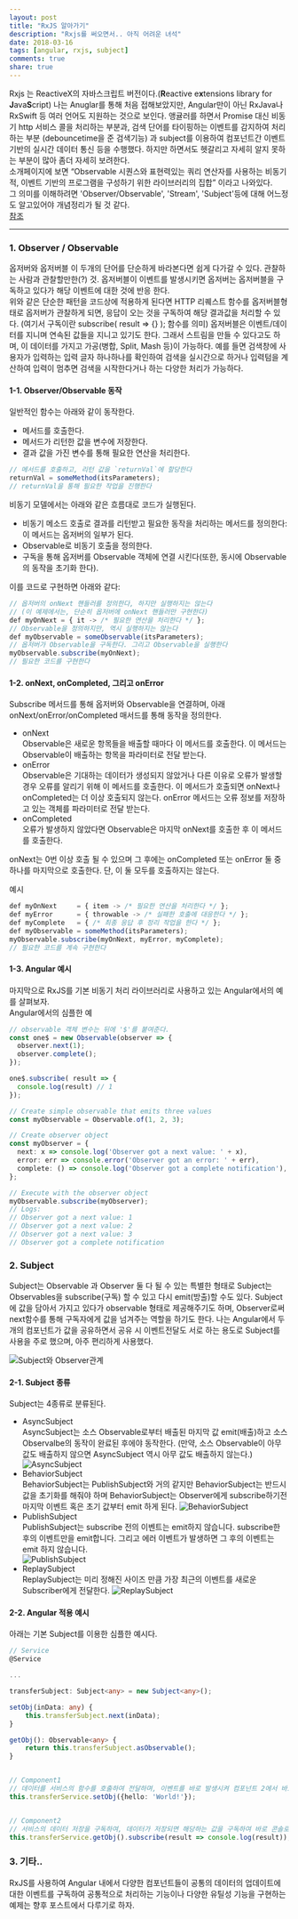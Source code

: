 ```yaml
---
layout: post
title: "RxJS 알아가기"
description: "Rxjs를 써오면서.. 아직 어려운 녀석"
date: 2018-03-16
tags: [angular, rxjs, subject]
comments: true
share: true
---
```


Rxjs 는 ReactiveX의 자바스크립트 버전이다.(**R**eactive e**x**tensions library for **J**ava**S**cript) 나는 Anuglar를 통해 처음 접해보았지만, Angular만이 아닌 RxJava나 RxSwift 등 여러 언어도 지원하는 것으로 보인다.
앵귤러를 하면서 Promise 대신 비동기 http 서비스 콜을 처리하는 부분과, 검색 단어를 타이핑하는 이벤트를 감지하여 처리하는 부분 (debouncetime을 준 검색기능) 과 subject를 이용하여 컴포넌트간 이벤트 기반의 실시간 데이터 통신 등을 수행했다. 하지만 하면서도 헷갈리고 자세히 알지 못하는 부분이 많아 좀더 자세히 보려한다.  
소개페이지에 보면 “Observable 시퀀스와 표현력있는 쿼리 연산자를 사용하는 비동기적, 이벤트 기반의 프로그램을 구성하기 위한 라이브러리의 집합” 이라고 나와있다.  
그 의미를 이해하려면 'Observer/Observable', 'Stream', 'Subject'등에 대해 어느정도 알고있어야 개념정리가 될 것 같다.  
[참조](http://reactivex.io/documentation/ko/observable.html)

--- 
### 1. Observer / Observable
옵저버와 옵저버블 이 두개의 단어를 단순하게 바라본다면 쉽게 다가갈 수 있다. 관찰하는 사람과 관찰할만한(?) 것. 옵저버블이 이벤트를 발생시키면 옵저버는 옵저버블을 구독하고 있다가 해당 이벤트에 대한 것에 반응 한다.  
위와 같은 단순한 패턴을 코드상에 적용하게 된다면 HTTP 리퀘스트 함수를 옵저버블형태로 옵저버가 관찰하게 되면, 응답이 오는 것을 구독하여 해당 결과값을 처리할 수 있다. (여기서 구독이란 subscribe( result => {} ); 함수를 의미) 
옵저버블은 이벤트/데이터를 지니며 연속된 값들을 지니고 있기도 한다. 그래서 스트림을 만들 수 있다고도 하며, 이 데이터를 가지고 가공(병합, Split, Mash 등)이 가능하다. 예를 들면 검색창에 사용자가 입력하는 입력 글자 하나하나를 확인하여 검색을 실시간으로 하거나 입력텀을 계산하여 입력이 멈추면 검색을 시작한다거나 하는 다양한 처리가 가능하다.

#### 1-1. Observer/Observable 동작

일반적인 함수는 아래와 같이 동작한다.
- 메서드를 호출한다.
- 메서드가 리턴한 값을 변수에 저장한다.
- 결과 값을 가진 변수를 통해 필요한 연산을 처리한다.

```ts
// 메서드를 호출하고, 리턴 값을 `returnVal`에 할당한다
returnVal = someMethod(itsParameters);
// returnVal을 통해 필요한 작업을 진행한다
```

비동기 모델에서는 아래와 같은 흐름대로 코드가 실행된다.

- 비동기 메소드 호출로 결과를 리턴받고 필요한 동작을 처리하는 메서드를 정의한다: 이 메서드는 옵저버의 일부가 된다.
- Observable로 비동기 호출을 정의한다.
- 구독을 통해 옵저버를 Observable 객체에 연결 시킨다(또한, 동시에 Observable의 동작을 초기화 한다).

이를 코드로 구현하면 아래와 같다:
```javascript
// 옵저버의 onNext 핸들러를 정의한다, 하지만 실행하지는 않는다
// (이 예제에서는, 단순히 옵저버에 onNext 핸들러만 구현한다)
def myOnNext = { it -> /* 필요한 연산을 처리한다 */ };
// Observable을 정의하지만, 역시 실행하지는 않는다
def myObservable = someObservable(itsParameters);
// 옵저버가 Observable을 구독한다. 그리고 Observable을 실행한다
myObservable.subscribe(myOnNext);
// 필요한 코드를 구현한다
```

#### 1-2. onNext, onCompleted, 그리고 onError
Subscribe 메서드를 통해 옵저버와 Observable을 연결하며, 아래 onNext/onError/onCompleted 매서드를 통해 동작을 정의한다.
- onNext  
Observable은 새로운 항목들을 배출할 때마다 이 메서드를 호출한다. 이 메서드는 Observable이 배출하는 항목을 파라미터로 전달 받는다.
- onError  
Observable은 기대하는 데이터가 생성되지 않았거나 다른 이유로 오류가 발생할 경우 오류를 알리기 위해 이 메서드를 호출한다. 이 메서드가 호출되면 onNext나 onCompleted는 더 이상 호출되지 않는다. onError 메서드는 오류 정보를 저장하고 있는 객체를 파라미터로 전달 받는다.
- onCompleted  
오류가 발생하지 않았다면 Observable은 마지막 onNext를 호출한 후 이 메서드를 호출한다.  

onNext는 0번 이상 호출 될 수 있으며 그 후에는 onCompleted 또는 onError 둘 중 하나를 마지막으로 호출한다. 단, 이 둘 모두를 호출하지는 않는다.  

예시
```javascript
def myOnNext     = { item -> /* 필요한 연산을 처리한다 */ };
def myError      = { throwable -> /* 실패한 호출에 대응한다 */ };
def myComplete   = { /* 최종 응답 후 정리 작업을 한다 */ };
def myObservable = someMethod(itsParameters);
myObservable.subscribe(myOnNext, myError, myComplete);
// 필요한 코드를 계속 구현한다
```

#### 1-3. Angular 예시
마지막으로 RxJS를 기본 비동기 처리 라이브러리로 사용하고 있는 Angular에서의 예를 살펴보자.  
Angular에서의 심플한 예
```ts
// observable 객체 변수는 뒤에 '$'를 붙여준다.
const one$ = new Observable(observer => {
  observer.next(1);
  observer.complete();
});

one$.subscribe( result => {
  console.log(result) // 1
});
```
```ts
// Create simple observable that emits three values
const myObservable = Observable.of(1, 2, 3);

// Create observer object
const myObserver = {
  next: x => console.log('Observer got a next value: ' + x),
  error: err => console.error('Observer got an error: ' + err),
  complete: () => console.log('Observer got a complete notification'),
};

// Execute with the observer object
myObservable.subscribe(myObserver);
// Logs:
// Observer got a next value: 1
// Observer got a next value: 2
// Observer got a next value: 3
// Observer got a complete notification
```

<!-- #### Hot/Cold Observable
Observable은 항목들을 언제 배출할까? 이건 Observable에 따라 다르다. 옵저버블은 생성되자 마자 항목을 배출하는 'Hot' 옵저버블과 옵저버가 구독할 때 까지 항목을 배출하지 않는 'Cold' 옵저버블로 나뉜다.  
| Hot Observables | Cold observables |
|:-----|----:|
| Observer가 구독하든 말든 상관없이 아이템을 발행  | Observer가 구독해야지 아이템을 발행  | -->


### 2. Subject
Subject는 Observable 과 Observer 둘 다 될 수 있는 특별한 형태로 Subject는 Observables을 subscribe(구독) 할 수 있고 다시 emit(방출)할 수도 있다. Subject에 값을 담아서 가지고 있다가 observable 형태로 제공해주기도 하며, Observer로써 next함수를 통해 구독자에게 값을 넘겨주는 역할을 하기도 한다. 나는 Angular에서 두 개의 컴포넌트가 값을 공유하면서 공유 시 이벤트전달도 서로 하는 용도로 Subject를 사용을 주로 했으며, 아주 편리하게 사용했다.

![Subject와 Observer관계](https://smilebin.github.io/images/subject-observer.png)


#### 2-1. Subject 종류
Subject는 4종류로 분류된다.
- AsyncSubject  
AsyncSubject는 소스 Observable로부터 배출된 마지막 값 emit(배출)하고 소스 Observalbe의 동작이 완료된 후에야 동작한다. (만약, 소스 Observable이 아무 값도 배출하지 않으면 AsyncSubject 역시 아무 값도 배출하지 않는다.)
![AsyncSubject](https://smilebin.github.io/images/S.AsyncSubject.png)
- BehaviorSubject  
BehaviorSubject는 PublishSubject와 거의 같지만 BehaviorSubject는 반드시 값을 초기화를 해줘야 하며 BehaviorSubject는 Observer에게 subscribe하기전 마지막 이벤트 혹은 초기 값부터 emit 하게 된다.
![BehaviorSubject](https://smilebin.github.io/images/S.BehaviorSubject.png)
- PublishSubject  
PublishSubject는 subscribe 전의 이벤트는 emit하지 않습니다. subscribe한 후의 이벤트만을 emit합니다. 그리고 에러 이벤트가 발생하면 그 후의 이벤트는 emit 하지 않습니다.  
![PublishSubject](https://smilebin.github.io/images/S.PublishSubject.png)
- ReplaySubject  
ReplaySubject는 미리 정해진 사이즈 만큼 가장 최근의 이벤트를 새로운 Subscriber에게 전달한다.
![ReplaySubject](https://smilebin.github.io/images/S.ReplaySubject.png)


#### 2-2. Angular 적용 예시
아래는 기본 Subject를 이용한 심플한 예시다.
```ts
// Service
@Service

...

transferSubject: Subject<any> = new Subject<any>();

setObj(inData: any) {
    this.transferSubject.next(inData);
}

getObj(): Observable<any> {
    return this.transferSubject.asObservable();
}


// Component1
// 데이터를 서비스의 함수를 호출하여 전달하며, 이벤트를 바로 발생시켜 컴포넌트 2에서 바로 로직을 실행시키는 트리거 역할을 해줌
this.transferService.setObj({hello: 'World!'});


// Component2
// 서비스의 데이터 저장을 구독하여, 데이터가 저장되면 해당하는 값을 구독하여 바로 콘솔로 찍어주는 기능.
this.transferService.getObj().subscribe(result => console.log(result));

```

### 3. 기타..
RxJS를 사용하여 Angular 내에서 다양한 컴포넌트들이 공통의 데이터의 업데이트에 대한 이벤트를 구독하여 공통적으로 처리하는 기능이나 다양한 유틸성 기능을 구현하는 예제는 향후 포스트에서 다루기로 하자.